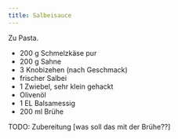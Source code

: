 ```yaml
---
title: Salbeisauce
---
```

Zu Pasta.

* 200 g Schmelzkäse pur
* 200 g Sahne
* 3 Knobizehen (nach Geschmack)
* frischer Salbei
* 1 Zwiebel, sehr klein gehackt
* Olivenöl
* 1 EL Balsamessig
* 200 ml Brühe

TODO: Zubereitung
[was soll das mit der Brühe??]

